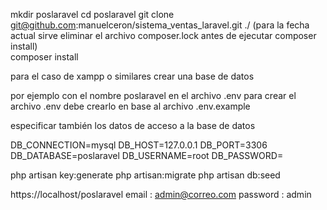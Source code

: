 mkdir poslaravel
cd poslaravel
git clone git@github.com:manuelceron/sistema_ventas_laravel.git ./
(para la fecha actual sirve eliminar el archivo composer.lock antes de ejecutar composer install)    
composer install

para el caso de xampp o similares crear una base de datos

por ejemplo con el nombre poslaravel
en el archivo .env
para crear el archivo .env debe crearlo en base al archivo
 .env.example

especificar también los datos de acceso a la base de datos

DB_CONNECTION=mysql
DB_HOST=127.0.0.1
DB_PORT=3306
DB_DATABASE=poslaravel
DB_USERNAME=root
DB_PASSWORD=

php artisan key:generate
php artisan:migrate
php artisan db:seed

https://localhost/poslaravel
email : admin@correo.com
password : admin